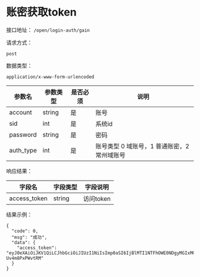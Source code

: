 # 账密获取token

接口地址： ``` /open/login-auth/gain ```

请求方式：
```
post
```

数据类型：
```
application/x-www-form-urlencoded
```

| 参数名 | 参数类型 | 是否必须 | 说明 |
| --- | --- | --- | --- |
| account | string | 是 | 账号 |
| sid | int | 是 | 系统id |
| password | string | 是 | 密码 |
| auth_type | int | 是 | 账号类型 0 域账号，1 普通账密，2 常州域账号 |

响应结果：

| 字段名 | 字段类型 | 字段说明 |
| --- | --- | --- |
| access_token | string | 访问token |

结果示例：
```
{
  "code": 0,
  "msg": "成功",
  "data": {
    "access_token": "eyJ0eXAiOiJKV1QiLCJhbGciOiJIUzI1NiIsImp0aSI6IjBlMTI1NTFhOWE0NDgyMGIxMGVkZmIzOGM3NTJkMTNmIn0.eyJpc3MiOiJpbnRlZ3JhdGlvbl9iYWNrZ3JvdW5kIiwiZXhwIjoxNTc0NjY1MjM0LCJuYmYiOjE1NzQwNjA0MzQsImlhdCI6MTU3NDA2MDQzNCwidWlkIjozMiwibmFtZSI6Ilx1NzUzMFx1NTM2Ylx1NmMxMSIsInJvbGVfaW5mbyI6IntcIjFcIjpbLTFdfSIsInNpZCI6MTIsInN5c3RlbV9uYW1lIjoiXHU2NTg3XHU0ZWY2XHU2ZDQxXHU4ZjZjIiwic3RhZmZfbnVtYmVyIjoxNzIzNSwiYWNjb3VudCI6InRpYW53ZWltaW4iLCJqdGkiOiIwZTEyNTUxYTlhNDQ4MjBiMTBlZGZiMzhjNzUyZDEzZiJ9.657Nb0T2NAG6W95IuoJIa7KyZp8Db-Uv4m8PxPWvtRM"
  }
}
```


